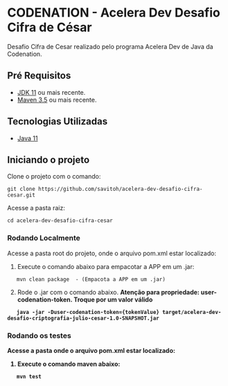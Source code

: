 # CODENATION - Acelera Dev Desafio Cifra de César

Desafio Cifra de Cesar realizado pelo programa Acelera Dev de Java da Codenation.

## Pré Requisitos

- [JDK 11] ou mais recente.
- [Maven 3.5] ou mais recente.

## Tecnologias Utilizadas

- [Java 11]

## Iniciando o projeto

Clone o projeto com o comando:

```
git clone https://github.com/savitoh/acelera-dev-desafio-cifra-cesar.git
```

Acesse a pasta raiz:

```
cd acelera-dev-desafio-cifra-cesar
```

### Rodando Localmente

Acesse a pasta root do projeto, onde o arquivo pom.xml estar localizado:

1. Execute o comando abaixo para empacotar a APP em um .jar:

```
   mvn clean package  - (Empacota a APP em um .jar)
```

2. Rode o .jar com o comando abaixo. <b>Atenção para propriedade<b>: user-codenation-token. Troque por um valor válido
 
```
   java -jar -Duser-codenation-token={tokenValue} target/acelera-dev-desafio-criptografia-julio-cesar-1.0-SNAPSHOT.jar
```

### Rodando os testes

Acesse a pasta onde o arquivo pom.xml estar localizado:

1. Execute o comando maven abaixo:

```
   mvn test
```

[Java 11]: <https://www.oracle.com/java/technologies/javase-jdk11-downloads.html>
[JDK 11]: <https://www.oracle.com/java/technologies/javase-downloads.html>
[Maven 3.5]: <https://maven.apache.org/download.cgi>
